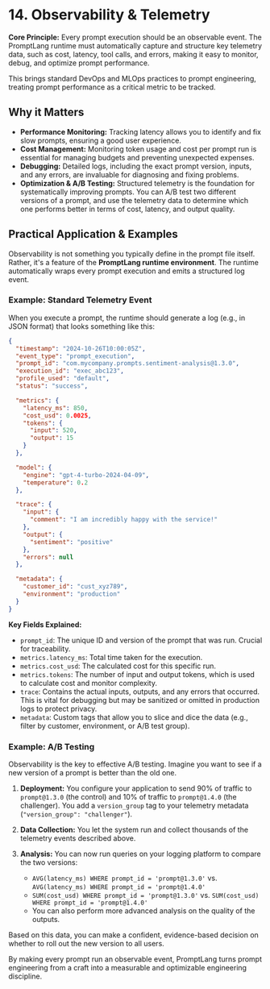 # 14. Observability & Telemetry

**Core Principle:** Every prompt execution should be an observable event. The PromptLang runtime must automatically capture and structure key telemetry data, such as cost, latency, tool calls, and errors, making it easy to monitor, debug, and optimize prompt performance.

This brings standard DevOps and MLOps practices to prompt engineering, treating prompt performance as a critical metric to be tracked.

## Why it Matters

*   **Performance Monitoring:** Tracking latency allows you to identify and fix slow prompts, ensuring a good user experience.
*   **Cost Management:** Monitoring token usage and cost per prompt run is essential for managing budgets and preventing unexpected expenses.
*   **Debugging:** Detailed logs, including the exact prompt version, inputs, and any errors, are invaluable for diagnosing and fixing problems.
*   **Optimization & A/B Testing:** Structured telemetry is the foundation for systematically improving prompts. You can A/B test two different versions of a prompt, and use the telemetry data to determine which one performs better in terms of cost, latency, and output quality.

## Practical Application & Examples

Observability is not something you typically define in the prompt file itself. Rather, it's a feature of the **PromptLang runtime environment**. The runtime automatically wraps every prompt execution and emits a structured log event.

### Example: Standard Telemetry Event

When you execute a prompt, the runtime should generate a log (e.g., in JSON format) that looks something like this:

```json
{
  "timestamp": "2024-10-26T10:00:05Z",
  "event_type": "prompt_execution",
  "prompt_id": "com.mycompany.prompts.sentiment-analysis@1.3.0",
  "execution_id": "exec_abc123",
  "profile_used": "default",
  "status": "success",

  "metrics": {
    "latency_ms": 850,
    "cost_usd": 0.0025,
    "tokens": {
      "input": 520,
      "output": 15
    }
  },

  "model": {
    "engine": "gpt-4-turbo-2024-04-09",
    "temperature": 0.2
  },

  "trace": {
    "input": {
      "comment": "I am incredibly happy with the service!"
    },
    "output": {
      "sentiment": "positive"
    },
    "errors": null
  },

  "metadata": {
    "customer_id": "cust_xyz789",
    "environment": "production"
  }
}
```

**Key Fields Explained:**

*   `prompt_id`: The unique ID and version of the prompt that was run. Crucial for traceability.
*   `metrics.latency_ms`: Total time taken for the execution.
*   `metrics.cost_usd`: The calculated cost for this specific run.
*   `metrics.tokens`: The number of input and output tokens, which is used to calculate cost and monitor complexity.
*   `trace`: Contains the actual inputs, outputs, and any errors that occurred. This is vital for debugging but may be sanitized or omitted in production logs to protect privacy.
*   `metadata`: Custom tags that allow you to slice and dice the data (e.g., filter by customer, environment, or A/B test group).

### Example: A/B Testing

Observability is the key to effective A/B testing. Imagine you want to see if a new version of a prompt is better than the old one.

1.  **Deployment:** You configure your application to send 90% of traffic to `prompt@1.3.0` (the control) and 10% of traffic to `prompt@1.4.0` (the challenger). You add a `version_group` tag to your telemetry metadata (`"version_group": "challenger"`).

2.  **Data Collection:** You let the system run and collect thousands of the telemetry events described above.

3.  **Analysis:** You can now run queries on your logging platform to compare the two versions:

    *   `AVG(latency_ms) WHERE prompt_id = 'prompt@1.3.0'` vs. `AVG(latency_ms) WHERE prompt_id = 'prompt@1.4.0'`
    *   `SUM(cost_usd) WHERE prompt_id = 'prompt@1.3.0'` vs. `SUM(cost_usd) WHERE prompt_id = 'prompt@1.4.0'`
    *   You can also perform more advanced analysis on the quality of the outputs.

Based on this data, you can make a confident, evidence-based decision on whether to roll out the new version to all users.

By making every prompt run an observable event, PromptLang turns prompt engineering from a craft into a measurable and optimizable engineering discipline.
